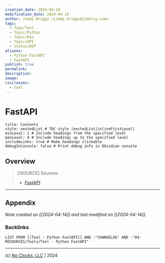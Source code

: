 ```yaml
---
creation_date: 2024-04-14
modification_date: 2024-04-14
author: Jimmy Briggs <jimmy.briggs@jimbrig.com>
tags:
  - Type/Tool
  - Topic/Python
  - Topic/Dev
  - Topic/API
  - Status/WIP
aliases:
  - Python FastAPI
  - FastAPI
publish: true
permalink:
description:
image:
cssclasses:
  - tool
---
```



# FastAPI

```table-of-contents
title: Contents 
style: nestedList # TOC style (nestedList|inlineFirstLevel)
minLevel: 1 # Include headings from the specified level
maxLevel: 4 # Include headings up to the specified level
includeLinks: true # Make headings clickable
debugInConsole: false # Print debug info in Obsidian console
```

## Overview

> [!SOURCE] Sources:
> - *[FastAPI](https://fastapi.tiangolo.com/)*

***

## Appendix

*Note created on [[2024-04-14]] and last modified on [[2024-04-14]].*

### Backlinks

```dataview
LIST FROM [[Tool - Python FastAPI]] AND -"CHANGELOG" AND -"04-RESOURCES/Tools/Tool - Python FastAPI"
```

***

(c) [No Clocks, LLC](https://github.com/noclocks) | 2024